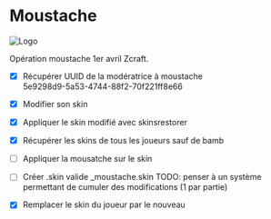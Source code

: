 # Moustache
 ![Logo](https://i.pinimg.com/236x/e2/99/f3/e299f3f6979aa93a53407ed4cb538939--moustache-party-moustaches.jpg)  
 
Opération moustache 1er avril Zcraft.

- [x] Récupérer UUID de la modératrice à moustache  
5e9298d9-5a53-4744-88f2-70f221ff8e66
- [x] Modifier son skin
- [x] Appliquer le skin modifié avec skinsrestorer

- [x] Récupérer les skins de tous les joueurs sauf de bamb
- [ ] Appliquer la mousatche sur le skin
- [ ] Créer .skin valide <Nom joueur>_moustache.skin TODO: penser à un système permettant de cumuler des modifications (1 par partie)
- [x] Remplacer le skin du joueur par le nouveau

